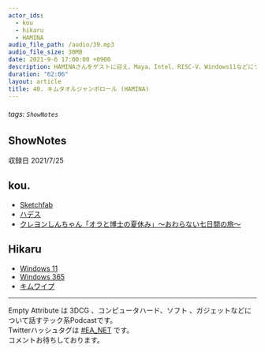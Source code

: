 ```yaml
---
actor_ids:
  - kou
  - hikaru
  - HAMINA
audio_file_path: /audio/39.mp3
audio_file_size: 30MB
date: 2021-9-6 17:00:00 +0900
description: HAMINAさんをゲストに迎え、Maya、Intel、RISC-V、Windows11などについて話しました。
duration: "62:06"
layout: article
title: 40. キムタオルジャンボロール (HAMINA)
---
```

###### tags: `ShowNotes`
## ShowNotes
収録日 2021/7/25
## kou.
- [Sketchfab](https://sketchfab.com/)
- [ハデス](https://store.steampowered.com/app/1145360/Hades/?l=japanese)
- [クレヨンしんちゃん「オラと博士の夏休み」～おわらない七日間の旅～](https://game.neoscorp.jp/shinchan/)

## Hikaru
- [Windows 11](https://www.microsoft.com/ja-jp/windows/windows-11)
- [Windows 365](https://www.microsoft.com/ja-jp/windows-365)
- [キムワイプ](https://pro.crecia.co.jp/product/search/index.php/)

---

Empty Attribute は 3DCG 、コンピュータハード、ソフト 、ガジェットなどについて話すテック系Podcastです。  
Twitterハッシュタグは [#EA_NET](https://twitter.com/intent/tweet?hashtags=EA_Net) です。  
コメントお待ちしております。